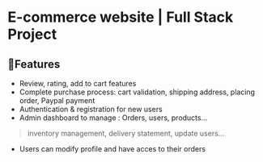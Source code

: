 # E-commerce website | Full Stack Project



## 💪Features

- Review, rating, add to cart features
- Complete purchase process: cart validation, shipping address, placing order, Paypal payment
- Authentication & registration for new users
- Admin dashboard to manage : Orders, users, products...
> inventory management, delivery statement, update users...
- Users can modify profile and have acces to their orders
